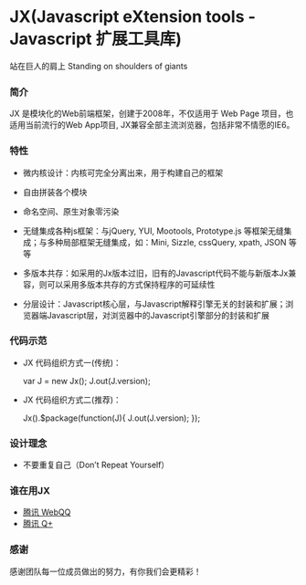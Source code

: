JX(Javascript eXtension tools - Javascript 扩展工具库)
=======================================================
站在巨人的肩上 Standing on shoulders of giants

### 简介

JX 是模块化的Web前端框架，创建于2008年，不仅适用于 Web Page 项目，也适用当前流行的Web App项目, JX兼容全部主流浏览器，包括非常不情愿的IE6。


### 特性

- 微内核设计：内核可完全分离出来，用于构建自己的框架
  
- 自由拼装各个模块

- 命名空间、原生对象零污染

- 无缝集成各种js框架：与jQuery, YUI, Mootools, Prototype.js 等框架无缝集成；与多种局部框架无缝集成，如：Mini, Sizzle, cssQuery, xpath, JSON 等等
  
- 多版本共存：如采用的Jx版本过旧，旧有的Javascript代码不能与新版本Jx兼容，则可以采用多版本共存的方式保持程序的可延续性

- 分层设计：Javascript核心层，与Javascript解释引擎无关的封装和扩展；浏览器端Javascript层，对浏览器中的Javascript引擎部分的封装和扩展

### 代码示范
- JX 代码组织方式一(传统)：

	var J = new Jx();
	J.out(J.version);
	
- JX 代码组织方式二(推荐)：

	Jx().$package(function(J){
		J.out(J.version);
	});

### 设计理念
- 不要重复自己（Don’t Repeat Yourself）

### 谁在用JX
- [腾讯 WebQQ](http://web.qq.com)
- [腾讯 Q+](http://www.qplus.com)



### 感谢

感谢团队每一位成员做出的努力，有你我们会更精彩！


